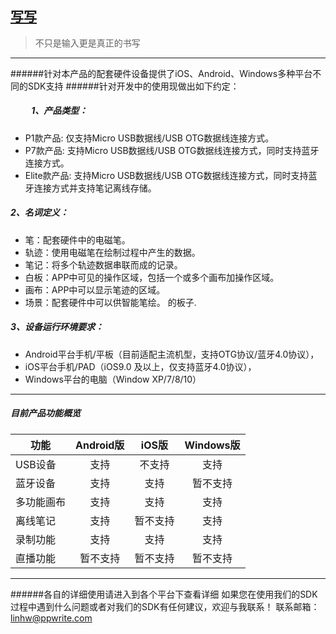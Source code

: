 ## [写写](http://www.robotpen.cn)
> 不只是输入更是真正的书写 &nbsp; &nbsp; &nbsp;
***
######针对本产品的配套硬件设备提供了iOS、Android、Windows多种平台不同的SDK支持
######针对开发中的使用现做出如下约定：
#####  &nbsp;  &nbsp;  &nbsp;  &nbsp;  &nbsp; 1、产品类型：
* P1款产品: 仅支持Micro USB数据线/USB OTG数据线连接方式。
* P7款产品: 支持Micro USB数据线/USB OTG数据线连接方式，同时支持蓝牙连接方式。
* Elite款产品: 支持Micro USB数据线/USB OTG数据线连接方式，同时支持蓝牙连接方式并支持笔记离线存储。
##### 2、名词定义：
* 笔：配套硬件中的电磁笔。
* 轨迹：使用电磁笔在绘制过程中产生的数据。
* 笔记：将多个轨迹数据串联而成的记录。
* 白板：APP中可见的操作区域，包括一个或多个画布加操作区域。
* 画布：APP中可以显示笔迹的区域。
* 场景：配套硬件中可以供智能笔绘。
的板子.
##### 3、设备运行环境要求：
* Android平台手机/平板（目前适配主流机型，支持OTG协议/蓝牙4.0协议），
* iOS平台手机/PAD（iOS9.0 及以上，仅支持蓝牙4.0协议），
* Windows平台的电脑（Window XP/7/8/10）
***   

##### 目前产品功能概览
| 功能 | Android版 | iOS版 |Windows版|
| ------------ |:-------------:|:-------------:|:-------------:|
| USB设备 | 支持  | 不支持 |支持
| 蓝牙设备 | 支持  | 支持 |暂不支持
| 多功能画布 | 支持  | 支持 |支持
| 离线笔记 | 支持  | 暂不支持 |支持
| 录制功能 | 支持  | 支持 |支持
| 直播功能 | 暂不支持  | 暂不支持 |暂不支持
***
######各自的详细使用请进入到各个平台下查看详细
如果您在使用我们的SDK过程中遇到什么问题或者对我们的SDK有任何建议，欢迎与我联系！
联系邮箱：<linhw@ppwrite.com>









